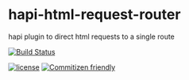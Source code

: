 # hapi-html-request-router

hapi plugin to direct html requests to a single route

[![Build Status](https://img.shields.io/travis/travi/hapi-html-request-router.svg?style=flat)](https://travis-ci.org/travi/hapi-html-request-router)

[![license](https://img.shields.io/github/license/travi/hapi-html-request-router.svg)](LICENSE)
[![Commitizen friendly](https://img.shields.io/badge/commitizen-friendly-brightgreen.svg)](http://commitizen.github.io/cz-cli/)

